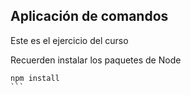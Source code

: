 ## Aplicación de comandos

Este es el ejercicio del curso

Recuerden instalar los paquetes de Node

````
npm install
```